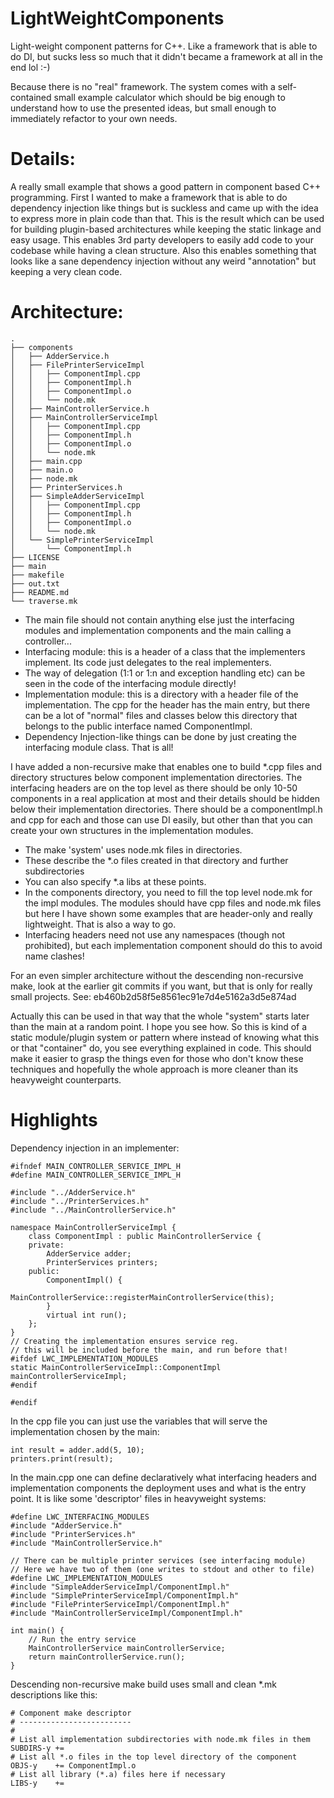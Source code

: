 # LightWeightComponents
Light-weight component patterns for C++. Like a framework that is able to do DI, but sucks less so much that it didn't became a framework at all in the end lol :-)

Because there is no "real" framework. The system comes with a self-contained small example calculator which should be big enough to understand how to use the presented ideas, but small enough to immediately refactor to your own needs.

Details:
========
A really small example that shows a good pattern in component based C++ programming. First I wanted to make a framework that is able to do dependency injection like things but is suckless and came up with the idea to express more in plain code than that. This is the result which can be used for building plugin-based architectures while keeping the static linkage and easy usage. This enables 3rd party developers to easily add code to your codebase while having a clean structure. Also this enables something that looks like a sane dependency injection without any weird "annotation" but keeping a very clean code.

Architecture:
=============

	.
	├── components
	│   ├── AdderService.h
	│   ├── FilePrinterServiceImpl
	│   │   ├── ComponentImpl.cpp
	│   │   ├── ComponentImpl.h
	│   │   ├── ComponentImpl.o
	│   │   └── node.mk
	│   ├── MainControllerService.h
	│   ├── MainControllerServiceImpl
	│   │   ├── ComponentImpl.cpp
	│   │   ├── ComponentImpl.h
	│   │   ├── ComponentImpl.o
	│   │   └── node.mk
	│   ├── main.cpp
	│   ├── main.o
	│   ├── node.mk
	│   ├── PrinterServices.h
	│   ├── SimpleAdderServiceImpl
	│   │   ├── ComponentImpl.cpp
	│   │   ├── ComponentImpl.h
	│   │   ├── ComponentImpl.o
	│   │   └── node.mk
	│   └── SimplePrinterServiceImpl
	│       └── ComponentImpl.h
	├── LICENSE
	├── main
	├── makefile
	├── out.txt
	├── README.md
	└── traverse.mk

* The main file should not contain anything else just the interfacing modules and implementation components and the main calling a controller...
* Interfacing module: this is a header of a class that the implementers implement. Its code just delegates to the real implementers.
* The way of delegation (1:1 or 1:n and exception handling etc) can be seen in the code of the interfacing module directly!
* Implementation module: this is a directory with a header file of the implementation. The cpp for the header has the main entry, but there can be a lot of "normal" files and classes below this directory that belongs to the public interface named ComponentImpl.
* Dependency Injection-like things can be done by just creating the interfacing module class. That is all!

I have added a non-recursive make that enables one to build *.cpp files and directory structures below component implementation directories. The interfacing headers are on the top level as there should be only 10-50 components in a real application at most and their details should be hidden below their implementation directories. There should be a componentImpl.h and cpp for each and those can use DI easily, but other than that you can create your own structures in the implementation modules.

* The make 'system' uses node.mk files in directories.
* These describe the *.o files created in that directory and further subdirectories
* You can also specify *.a libs at these points.
* In the components directory, you need to fill the top level node.mk for the impl modules. The modules should have cpp files and node.mk files but here I have shown some examples that are header-only and really lightweight. That is also a way to go.
* Interfacing headers need not use any namespaces (though not prohibited), but each implementation component should do this to avoid name clashes!

For an even simpler architecture without the descending non-recursive make, look at the earlier git commits if you want, but that is only for really small projects. See: eb460b2d58f5e8561ec91e7d4e5162a3d5e874ad

Actually this can be used in that way that the whole "system" starts later than the main at a random point. I hope you see how.
So this is kind of a static module/plugin system or pattern where instead of knowing what this or that "container" do, you see everything explained in code. This should make it easier to grasp the things even for those who don't know these techniques and hopefully the whole approach is more cleaner than its heavyweight counterparts.

Highlights
==========

Dependency injection in an implementer:


	#ifndef MAIN_CONTROLLER_SERVICE_IMPL_H
	#define MAIN_CONTROLLER_SERVICE_IMPL_H
	
	#include "../AdderService.h"
	#include "../PrinterServices.h"
	#include "../MainControllerService.h"
	
	namespace MainControllerServiceImpl {
		class ComponentImpl : public MainControllerService {
		private:
			AdderService adder;
			PrinterServices printers;
		public:
			ComponentImpl() {
				MainControllerService::registerMainControllerService(this);
			}
			virtual int run();
		};
	}
	// Creating the implementation ensures service reg.
	// this will be included before the main, and run before that!
	#ifdef LWC_IMPLEMENTATION_MODULES
	static MainControllerServiceImpl::ComponentImpl mainControllerServiceImpl;
	#endif
	
	#endif

In the cpp file you can just use the variables that will serve the implementation chosen by the main:

	int result = adder.add(5, 10);
	printers.print(result);

In the main.cpp one can define declaratively what interfacing headers and implementation components the deployment uses and what is the entry point. It is like some 'descriptor' files in heavyweight systems:

	#define LWC_INTERFACING_MODULES
	#include "AdderService.h"
	#include "PrinterServices.h"
	#include "MainControllerService.h"
	
	// There can be multiple printer services (see interfacing module)
	// Here we have two of them (one writes to stdout and other to file)
	#define LWC_IMPLEMENTATION_MODULES
	#include "SimpleAdderServiceImpl/ComponentImpl.h"
	#include "SimplePrinterServiceImpl/ComponentImpl.h"
	#include "FilePrinterServiceImpl/ComponentImpl.h"
	#include "MainControllerServiceImpl/ComponentImpl.h"
	
	int main() {
		// Run the entry service
		MainControllerService mainControllerService;
		return mainControllerService.run();
	}

Descending non-recursive make build uses small and clean *.mk descriptions like this:

	# Component make descriptor
	# -------------------------
	#
	# List all implementation subdirectories with node.mk files in them
	SUBDIRS-y += 
	# List all *.o files in the top level directory of the component
	OBJS-y    += ComponentImpl.o
	# List all library (*.a) files here if necessary
	LIBS-y    +=
